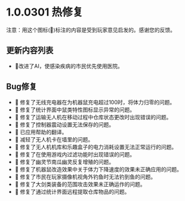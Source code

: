 # 1.0.0301 热修复

注意：用这个图标(💌)标注的内容是受到玩家意见启发的。感谢您的反馈。

## 更新内容列表

- 💌改进了AI，使感染疾病的市民优先使用医院。

## Bug修复

- 💌 修复了无线充电器在为机器鼠充电超过100时，将体力归零的问题。
- 💌 修复了统计界面中鼠类特性图标显示异常的问题。
- 💌 修复了运输无人机在移动过程中仓库状态更改时出现错误的问题。
- 💌 修复了控制器震动设置无法保存的问题。
- 💌 已应用帮助的翻译。
- 💌 减轻了无人机卡在墙里的问题。
- 💌 修复了无人机机库和乐趣盒子的电力消耗设置无法正常运行的问题。
- 💌 修复了在使用游戏内过滤功能时出现错误的问题。
- 💌 修复了幽灵节南瓜幽灵反复增殖的问题。
- 💌 修复了机器鼠改造效果中关于体力下降速度的效果未正确应用的问题。
- 💌 修复了市民在玩家摄像机视角外钓鱼时无法钓到鱼的问题。
- 💌 修复了大剑类装备的范围攻击效果未正确运作的问题。
- 💌 修复了通过统计界面远程提取仓库物品的问题。
